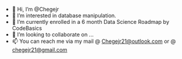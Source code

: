 - 👋 Hi, I’m @Chegejr
- 👀 I’m interested in database manipulation.
- 🌱 I’m currently enrolled in a 6 month Data Science Roadmap by CodeBasics
- 💞️ I’m looking to collaborate on ...
- 📫 You can reach me via my mail @ Chegejr21@outlook.com or @ chegejr21@gmail.com

<!---
Chegejr/Chegejr is a ✨ special ✨ repository because its `README.md` (this file) appears on your GitHub profile.
You can click the Preview link to take a look at your changes.
--->

